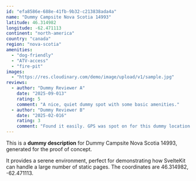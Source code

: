 ```yaml
---
id: "efa8586e-688e-41fb-9b32-c213838ada4a"
name: "Dummy Campsite Nova Scotia 14993"
latitude: 46.314982
longitude: -62.471113
continent: "north-america"
country: "canada"
region: "nova-scotia"
amenities:
  - "dog-friendly"
  - "ATV-access"
  - "fire-pit"
images:
  - "https://res.cloudinary.com/demo/image/upload/v1/sample.jpg"
reviews:
  - author: "Dummy Reviewer A"
    date: "2025-09-013"
    rating: 5
    comment: "A nice, quiet dummy spot with some basic amenities."
  - author: "Dummy Reviewer B"
    date: "2025-02-016"
    rating: 3
    comment: "Found it easily. GPS was spot on for this dummy location."
---
```


This is a **dummy description** for Dummy Campsite Nova Scotia 14993, generated for the proof of concept.

It provides a serene environment, perfect for demonstrating how SvelteKit can handle a large number of static pages. The coordinates are 46.314982, -62.471113.
